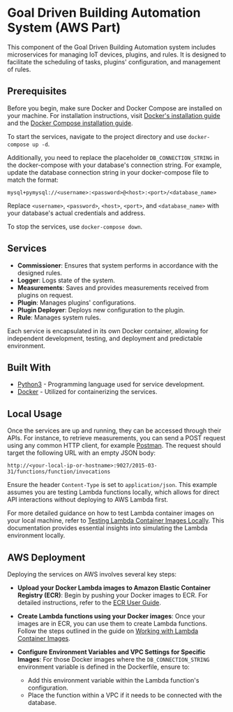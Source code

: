 # Goal Driven Building Automation System (AWS Part)

This component of the Goal Driven Building Automation system includes microservices for managing IoT devices, plugins, and rules. It is designed to facilitate the scheduling of tasks, plugins' configuration, and management of rules.

## Prerequisites

Before you begin, make sure Docker and Docker Compose are installed on your machine. For installation instructions, visit [Docker's installation guide](https://docs.docker.com/get-docker/) and the [Docker Compose installation guide](https://docs.docker.com/compose/install/).

To start the services, navigate to the project directory and use `docker-compose up -d`.

Additionally, you need to replace the placeholder `DB_CONNECTION_STRING` in the docker-compose with your database's connection string. For example, update the database connection string in your docker-compose file to match the format:
```
mysql+pymysql://<username>:<password>@<host>:<port>/<database_name>
```
Replace `<username>`, `<password>`, `<host>`, `<port>`, and `<database_name>` with your database's actual credentials and address. 

To stop the services, use `docker-compose down`.

## Services

- **Commissioner**: Ensures that system performs in accordance with the designed rules.
- **Logger**: Logs state of the system.
- **Measurements**: Saves and provides measurements received from plugins on request.
- **Plugin**: Manages plugins' configurations.
- **Plugin Deployer**: Deploys new configuration to the plugin.
- **Rule**: Manages system rules.

Each service is encapsulated in its own Docker container, allowing for independent development, testing, and deployment and predictable environment.

## Built With

- [Python3](https://www.python.org/) - Programming language used for service development.
- [Docker](https://www.docker.com/) - Utilized for containerizing the services.

## Local Usage

Once the services are up and running, they can be accessed through their APIs. For instance, to retrieve measurements, you can send a POST request using any common HTTP client, for example [Postman](https://www.postman.com/). The request should target the following URL with an empty JSON body:

```
http://<your-local-ip-or-hostname>:9027/2015-03-31/functions/function/invocations
```

Ensure the header `Content-Type` is set to `application/json`. This example assumes you are testing Lambda functions locally, which allows for direct API interactions without deploying to AWS Lambda first.

For more detailed guidance on how to test Lambda container images on your local machine, refer to [Testing Lambda Container Images Locally](https://docs.aws.amazon.com/lambda/latest/dg/images-test.html). This documentation provides essential insights into simulating the Lambda environment locally.

## AWS Deployment

Deploying the services on AWS involves several key steps:

- **Upload your Docker Lambda images to Amazon Elastic Container Registry (ECR)**: Begin by pushing your Docker images to ECR. For detailed instructions, refer to the [ECR User Guide](https://docs.aws.amazon.com/AmazonECR/latest/userguide/docker-push-ecr-image.html).

- **Create Lambda functions using your Docker images**: Once your images are in ECR, you can use them to create Lambda functions. Follow the steps outlined in the guide on [Working with Lambda Container Images](https://docs.aws.amazon.com/lambda/latest/dg/images-create.html).

- **Configure Environment Variables and VPC Settings for Specific Images**: For those Docker images where the `DB_CONNECTION_STRING` environment variable is defined in the Dockerfile, ensure to:
    - Add this environment variable within the Lambda function's configuration.
    - Place the function within a VPC if it needs to be connected with the database.

